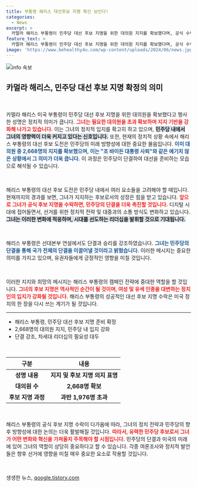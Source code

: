 ```yaml
---
title: 부통령 해리스 대선후보 지명 확신 보인다!
categories:
  - News
excerpt: >
  카멀라 해리스 부통령이 민주당 대선 후보 지명을 위한 대의원 지지를 확보했다며, 공식 수락을 기대한다고 밝혔습니다. 조 바이든 대통령의 사퇴 이후, 해리스의 대권 도전 의지가 더욱 주목받고 있습니다.
feature_text: >
  카멀라 해리스 부통령이 민주당 대선 후보 지명을 위한 대의원 지지를 확보했다며, 공식 수락을 기대한다고 밝혔습니다. 조 바이든 대통령의 사퇴 이후, 해리스의 대권 도전 의지가 더욱 주목받고 있습니다.
image: 'https://www.behealthy4u.com/wp-content/uploads/2024/06/news.jpg'
---
```


<p><img src="https://www.behealthy4u.com/wp-content/uploads/2024/06/news.jpg" alt="info 속보" /></p>

<h2 data-ke-size="size26">카멀라 해리스, 민주당 대선 후보 지명 확정의 의미</h2>

<p data-ke-size="size16">&nbsp;</p>

<p>카멀라 해리스 미국 부통령이 민주당 대선 후보 지명을 위한 대의원을 확보했다고 행사한 성명은 정치적 의미가 큽니다. <b><span style="color: #ee2323;">그녀는 필요한 대의원을 초과 확보하며 지지 기반을 강화해 나가고 있습니다.</span></b> 이는 그녀의 정치적 입지를 확고히 하고 있으며, <b><span style="background-color: #21538527;">민주당 내에서 그녀의 영향력이 더욱 커지고 있다는 신호입니다.</span></b> 또한, 현재의 정치적 상황 속에서 해리스 부통령의 대선 후보 도전은 민주당의 미래 방향성에 대한 중요한 물음입니다. <b><span style="color: #1a5490;">이미 대의원 중 2,668명의 지지를 확보했으며, 이는 "조 바이든 대통령 사퇴"와 같은 예기치 않은 상황에서 그 의미가 더욱 큽니다.</span></b> 이 과정은 민주당이 단결하여 대선을 준비하는 모습으로 해석될 수 있습니다.</p>

<p data-ke-size="size16">&nbsp;</p>

<p>해리스 부통령의 대선 후보 도전은 민주당 내에서 여러 요소들을 고려해야 할 때입니다. 현재까지의 경과를 보면, 그녀가 지지하는 후보로서의 성장은 힘을 받고 있습니다. <b><span style="color: #ee2323;">앞으로 그녀가 공식 후보 지명을 수락하면, 민주당의 단결을 더욱 촉진할 것입니다.</span></b> 디지털 시대에 접어들면서, 선거를 위한 정치적 전략 및 대중과의 소통 방식도 변화하고 있습니다. <b><span style="background-color: #21538527;">그녀는 이러한 변화에 적응하며, 시대를 선도하는 리더십을 발휘할 것으로 기대됩니다.</span></b> </p>

<p data-ke-size="size16">&nbsp;</p>

<p>해리스 부통령은 선대본부 연설에서도 단결과 승리를 강조하였습니다. <b><span style="color: #1a5490;">그녀는 민주당의 단결을 통해 국가 전체의 단결을 이끌어낼 것이라고 밝혔습니다.</span></b> 이러한 메시지는 중요한 의미를 가지고 있으며, 유권자들에게 긍정적인 영향을 미칠 것입니다.</p>

<p data-ke-size="size16">&nbsp;</p>

<p>이러한 지지와 희망의 메시지는 해리스 부통령의 캠페인 전략에 중대한 역할을 할 것입니다. <b><span style="color: #ee2323;">그녀의 후보 지명은 역사적인 순간이 될 것이며, 여성 및 유색 인종을 대변하는 정치인의 입지가 강화될 것입니다.</span></b> 해리스 부통령의 성공적인 대선 후보 지명 수락은 미국 정치의 한 장을 다시 쓰는 계기가 될 것입니다.</p>

<hr>

<ul>
  <li>해리스 부통령, 민주당 대선 후보 지명 준비 확정</li>
  <li>2,668명의 대의원 지지, 민주당 내 입지 강화</li>
  <li>단결 강조, 차세대 리더십의 필요성 대두</li>
</ul>

<p data-ke-size="size16">&nbsp;</p>

<table style="width: 100%; border-collapse: collapse;">
  <thead>
    <tr>
      <th style="text-align: center; height: 17px;">구분</th>
      <th style="text-align: center; height: 17px;">내용</th>
    </tr>
  </thead>
  <tbody>
    <tr>
      <td style="text-align: center; height: 17px;"><b>성명 내용</b></td>
      <td style="text-align: center; height: 17px;"><b>지지 및 후보 지명 의지 표명</b></td>
    </tr>
    <tr>
      <td style="text-align: center; height: 17px;"><b>대의원 수</b></td>
      <td style="text-align: center; height: 17px;"><b>2,668명 확보</b></td>
    </tr>
    <tr>
      <td style="text-align: center; height: 17px;"><b>후보 지명 과정</b></td>
      <td style="text-align: center; height: 17px;"><b>과반 1,976명 초과</b></td>
    </tr>
  </tbody>
</table>

<p data-ke-size="size16">&nbsp;</p>

<p>해리스 부통령의 공식 후보 지명 수락이 다가옴에 따라, 그녀의 정치 전략과 민주당의 향후 방향성에 대한 논의는 더욱 활발해질 것입니다. <b><span style="color: #ee2323;">따라서, 유력한 민주당 후보로서 그녀가 어떤 변화와 혁신을 가져올지 주목해야 할 시점입니다.</span></b> 민주당의 단결과 미국의 미래에 있어 그녀의 역할이 상당히 중요하다고 할 수 있습니다. 각종 여론조사와 정치적 발언들은 향후 선거에 영향을 미칠 매우 중요한 요소로 작용할 것입니다. </p>

<p data-ke-size="size16">&nbsp;</p>
생생한 뉴스, <a href="https://qoogle.tistory.com" rel="dofollow">qoogle.tistory.com</a>


